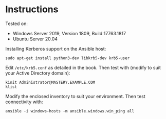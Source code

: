 # Instructions

Tested on:
- Windows Server 2019, Version 1809, Build 17763.1817
- Ubuntu Server 20.04

Installing Kerberos support on the Ansible host:

    sudo apt-get install python3-dev libkrb5-dev krb5-user

Edit `/etc/krb5.conf` as detailed in the book. Then test with (modify to suit your Active Directory domain):

    kinit Administrator@MASTERY.EXAMPLE.COM
    klist

Modify the enclosed inventory to suit your environment. Then test connectivity with:

    ansible -i windows-hosts -m ansible.windows.win_ping all

